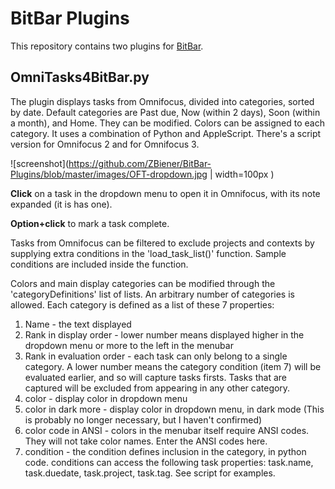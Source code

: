 # BitBar Plugins

This repository contains two plugins for [BitBar](https://getbitbar.com/).

## OmniTasks4BitBar.py

The plugin displays tasks from Omnifocus, divided into categories, sorted by date. Default categories are Past due, Now (within 2 days), Soon (within a month), and Home. They can be modified. Colors can be assigned to each category. It uses a combination of Python and AppleScript. There's a script version for Omnifocus 2 and for Omnifocus 3.

![screenshot](https://github.com/ZBiener/BitBar-Plugins/blob/master/images/OFT-dropdown.jpg | width=100px )

**Click** on a task in the dropdown menu to open it in Omnifocus, with its note expanded (it is has one). 

**Option+click** to mark a task complete. 

Tasks from Omnifocus can be filtered to exclude projects and contexts by supplying extra conditions in the 'load_task_list()' function. Sample conditions are included inside the function.

Colors and main display categories can be modified through the 'categoryDefinitions' list of lists. An arbitrary number of categories is allowed. Each category is defined as a list of these 7 properties: 

1) Name                   	- the text displayed
2) Rank in display order  	- lower number means displayed higher in the dropdown menu or 
							more to the left in the menubar
3) Rank in evaluation order - each task can only belong to a single category. A lower number 
                           	means the category condition (item 7) will be evaluated earlier, and so 
                           	will capture tasks firsts. Tasks that are captured will be 
                           	excluded from appearing in any other category.
4) color                  	- display color in dropdown menu
5) color in dark more     	- display color in dropdown menu, in dark mode
							(This is probably no longer necessary, but I haven't confirmed)
6) color code in ANSI     	- colors in the menubar itself require ANSI codes. They will not take 
							color names. Enter the ANSI codes here.
7) condition              	- the condition defines inclusion in the category, in python code. 
                            conditions can access the following task properties: 
                            task.name, task.duedate, task.project, task.tag.
                            See script for examples.

